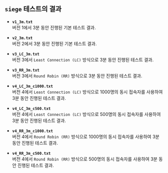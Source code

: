 
## `siege` 테스트의 결과

- **`v1_3m.txt`**  
  버전 1에서 3분 동안 진행된 기본 테스트 결과.

- **`v2_3m.txt`**  
  버전 2에서 3분 동안 진행된 기본 테스트 결과.

- **`v3_LC_3m.txt`**  
  버전 3에서 `Least Connection (LC)` 방식으로 3분 동안 진행된 테스트 결과.

- **`v3_RR_3m.txt`**  
  버전 3에서 `Round Robin (RR)` 방식으로 3분 동안 진행된 테스트 결과.

- **`v4_LC_3m_c1000.txt`**  
  버전 4에서 `Least Connection (LC)` 방식으로 1000명의 동시 접속자를 사용하여 3분 동안 진행된 테스트 결과.

- **`v4_LC_3m_c500.txt`**  
  버전 4에서 `Least Connection (LC)` 방식으로 500명의 동시 접속자를 사용하여 3분 동안 진행된 테스트 결과.

- **`v4_RR_3m_c1000.txt`**  
  버전 4에서 `Round Robin (RR)` 방식으로 1000명의 동시 접속자를 사용하여 3분 동안 진행된 테스트 결과.

- **`v4_RR_3m_c500.txt`**  
  버전 4에서 `Round Robin (RR)` 방식으로 500명의 동시 접속자를 사용하여 3분 동안 진행된 테스트 결과.